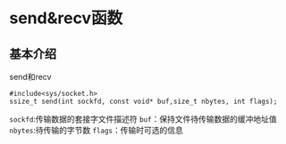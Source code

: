 # send&recv函数
## 基本介绍
send和recv
```
#include<sys/socket.h>
ssize_t send(int sockfd, const void* buf,size_t nbytes, int flags);
```
`sockfd`:传输数据的套接字文件描述符
`buf`：保持文件待传输数据的缓冲地址值
`nbytes`:待传输的字节数
`flags`：传输时可选的信息